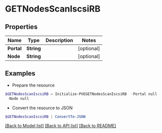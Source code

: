 # GETNodesScanIscsiRB
## Properties

Name | Type | Description | Notes
------------ | ------------- | ------------- | -------------
**Portal** | **String** |  | [optional] 
**Node** | **String** |  | [optional] 

## Examples

- Prepare the resource
```powershell
$GETNodesScanIscsiRB = Initialize-PVEGETNodesScanIscsiRB  -Portal null `
 -Node null
```

- Convert the resource to JSON
```powershell
$GETNodesScanIscsiRB | ConvertTo-JSON
```

[[Back to Model list]](../README.md#documentation-for-models) [[Back to API list]](../README.md#documentation-for-api-endpoints) [[Back to README]](../README.md)

